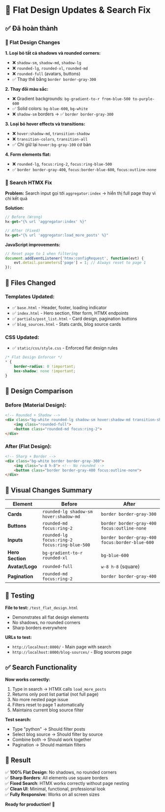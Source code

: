 # 🎨 Flat Design Updates & Search Fix

## ✅ Đã hoàn thành

### 🎯 Flat Design Changes

**1. Loại bỏ tất cả shadows và rounded corners:**
- ❌ `shadow-sm`, `shadow-md`, `shadow-lg` 
- ❌ `rounded-lg`, `rounded-xl`, `rounded-md`
- ❌ `rounded-full` (avatars, buttons)
- ✅ Thay thế bằng `border border-gray-300`

**2. Thay đổi màu sắc:**
- ❌ Gradient backgrounds: `bg-gradient-to-r from-blue-500 to-purple-600`
- ✅ Solid colors: `bg-blue-600`, `bg-white`
- ❌ `shadow-sm` borders → ✅ `border border-gray-300`

**3. Loại bỏ hover effects và transitions:**
- ❌ `hover:shadow-md`, `transition-shadow`
- ❌ `transition-colors`, `transition-all`
- ✅ Chỉ giữ lại `hover:bg-gray-100` cơ bản

**4. Form elements flat:**
- ❌ `rounded-lg`, `focus:ring-2`, `focus:ring-blue-500`
- ✅ `border border-gray-400`, `focus:border-blue-600`, `focus:outline-none`

### 🔧 Search HTMX Fix

**Problem:** Search input gọi tới `aggregator:index` → hiển thị full page thay vì chỉ kết quả

**Solution:** 
```javascript
// Before (Wrong)
hx-get="{% url 'aggregator:index' %}"

// After (Fixed) 
hx-get="{% url 'aggregator:load_more_posts' %}"
```

**JavaScript improvements:**
```javascript
// Reset page to 1 when filtering
document.addEventListener('htmx:configRequest', function(evt) {
    evt.detail.parameters['page'] = 1; // Always reset to page 1
});
```

## 📁 Files Changed

### Templates Updated:
- ✅ `base.html` - Header, footer, loading indicator
- ✅ `index.html` - Hero section, filter form, HTMX endpoints
- ✅ `partials/post_list.html` - Card design, pagination buttons
- ✅ `blog_sources.html` - Stats cards, blog source cards

### CSS Updated:
- ✅ `static/css/style.css` - Enforced flat design rules
```css
/* Flat Design Enforcer */
* {
    border-radius: 0 !important;
    box-shadow: none !important;
}
```

## 🎨 Design Comparison

### Before (Material Design):
```html
<!-- Rounded + Shadow -->
<div class="bg-white rounded-lg shadow-sm hover:shadow-md transition-shadow">
    <img class="rounded-full">
    <button class="rounded-md focus:ring-2">
</div>
```

### After (Flat Design):
```html
<!-- Sharp + Border -->
<div class="bg-white border border-gray-300">
    <img class="w-8 h-8"> <!-- No rounded -->
    <button class="border border-gray-400 focus:outline-none">
</div>
```

## 🎯 Visual Changes Summary

| Element | Before | After |
|---------|--------|-------|
| **Cards** | `rounded-lg shadow-sm hover:shadow-md` | `border border-gray-300` |
| **Buttons** | `rounded-md focus:ring-2` | `border border-gray-400 focus:outline-none` |
| **Inputs** | `rounded-lg focus:ring-2 focus:ring-blue-500` | `border border-gray-400 focus:border-blue-600` |
| **Hero Section** | `bg-gradient-to-r rounded-xl` | `bg-blue-600` |
| **Avatar/Logo** | `rounded-full` | `w-8 h-8` (square) |
| **Pagination** | `rounded-md focus:ring-2` | `border border-gray-400` |

## 🚀 Testing

**File to test:** `/test_flat_design.html`
- Demonstrates all flat design elements
- No shadows, no rounded corners
- Sharp borders everywhere

**URLs to test:**
- `http://localhost:8000/` - Main page with search
- `http://localhost:8000/blog-sources/` - Blog sources page

## ✅ Search Functionality

**Now works correctly:**
1. Type in search → HTMX calls `load_more_posts` 
2. Returns only post list partial (not full page)
3. No more nested page issue
4. Filters reset to page 1 automatically
5. Maintains current blog source filter

**Test search:**
- Type "python" → Should filter posts
- Select blog source → Should filter by source
- Combine both → Should work together
- Pagination → Should maintain filters

## 🎉 Result

✅ **100% Flat Design**: No shadows, no rounded corners  
✅ **Sharp Borders**: All elements use square borders  
✅ **Fixed Search**: HTMX works correctly without page nesting  
✅ **Clean UI**: Minimal, functional, professional look  
✅ **Fully Responsive**: Works on all screen sizes  

**Ready for production!** 🚀